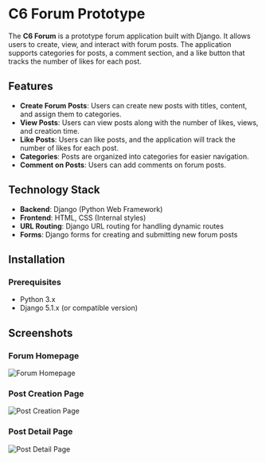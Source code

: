 # C6 Forum Prototype

The **C6 Forum** is a prototype forum application built with Django. It allows users to create, view, and interact with forum posts. The application supports categories for posts, a comment section, and a like button that tracks the number of likes for each post.

## Features

- **Create Forum Posts**: Users can create new posts with titles, content, and assign them to categories.
- **View Posts**: Users can view posts along with the number of likes, views, and creation time.
- **Like Posts**: Users can like posts, and the application will track the number of likes for each post.
- **Categories**: Posts are organized into categories for easier navigation.
- **Comment on Posts**: Users can add comments on forum posts.

## Technology Stack

- **Backend**: Django (Python Web Framework)
- **Frontend**: HTML, CSS (Internal styles)
- **URL Routing**: Django URL routing for handling dynamic routes
- **Forms**: Django forms for creating and submitting new forum posts

## Installation

### Prerequisites

- Python 3.x
- Django 5.1.x (or compatible version)


## Screenshots

### Forum Homepage
![Forum Homepage](screenshots/forum_homepage.png)

### Post Creation Page
![Post Creation Page](screenshots/post_creation.png)

### Post Detail Page
![Post Detail Page](screenshots/post_detail.png)
